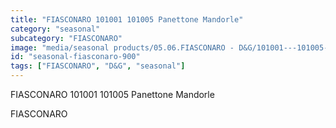 ```yaml
---
title: "FIASCONARO 101001 101005 Panettone Mandorle"
category: "seasonal"
subcategory: "FIASCONARO"
image: "media/seasonal products/05.06.FIASCONARO - D&G/101001---101005-Panettone-Mandorle.jpg"
id: "seasonal-fiasconaro-900"
tags: ["FIASCONARO", "D&G", "seasonal"]
---
```


FIASCONARO 101001 101005 Panettone Mandorle

FIASCONARO
